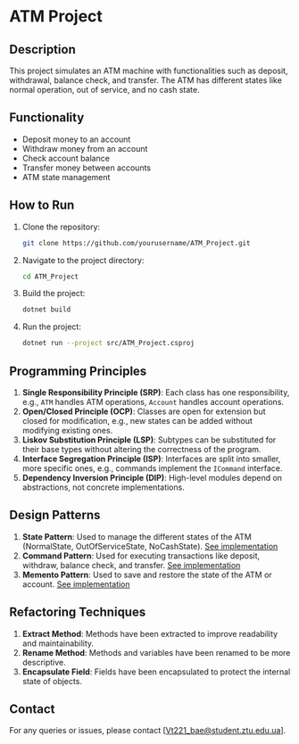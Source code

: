 # ATM Project

## Description
This project simulates an ATM machine with functionalities such as deposit, withdrawal, balance check, and transfer. The ATM has different states like normal operation, out of service, and no cash state.

## Functionality
- Deposit money to an account
- Withdraw money from an account
- Check account balance
- Transfer money between accounts
- ATM state management

## How to Run
1. Clone the repository:
    ```bash
    git clone https://github.com/yourusername/ATM_Project.git
    ```
2. Navigate to the project directory:
    ```bash
    cd ATM_Project
    ```
3. Build the project:
    ```bash
    dotnet build
    ```
4. Run the project:
    ```bash
    dotnet run --project src/ATM_Project.csproj
    ```

## Programming Principles
1. **Single Responsibility Principle (SRP)**: Each class has one responsibility, e.g., `ATM` handles ATM operations, `Account` handles account operations.
2. **Open/Closed Principle (OCP)**: Classes are open for extension but closed for modification, e.g., new states can be added without modifying existing ones.
3. **Liskov Substitution Principle (LSP)**: Subtypes can be substituted for their base types without altering the correctness of the program.
4. **Interface Segregation Principle (ISP)**: Interfaces are split into smaller, more specific ones, e.g., commands implement the `ICommand` interface.
5. **Dependency Inversion Principle (DIP)**: High-level modules depend on abstractions, not concrete implementations.

## Design Patterns
1. **State Pattern**: Used to manage the different states of the ATM (NormalState, OutOfServiceState, NoCashState). [See implementation](ATMState.cs)
2. **Command Pattern**: Used for executing transactions like deposit, withdraw, balance check, and transfer. [See implementation](ICommand.cs)
3. **Memento Pattern**: Used to save and restore the state of the ATM or account. [See implementation](lab_06/ConsoleApp/Memento.cs)

## Refactoring Techniques
1. **Extract Method**: Methods have been extracted to improve readability and maintainability.
2. **Rename Method**: Methods and variables have been renamed to be more descriptive.
3. **Encapsulate Field**: Fields have been encapsulated to protect the internal state of objects.


## Contact
For any queries or issues, please contact [Vt221_bae@student.ztu.edu.ua].
